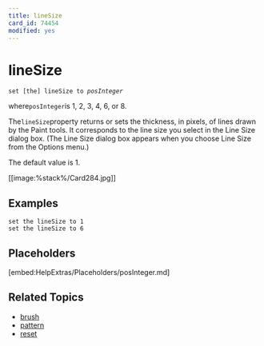 ```yaml
---
title: lineSize
card_id: 74454
modified: yes
---
```


# lineSize

<code>set [the] lineSize to <i>posInteger</i> </code>

where` posInteger `is 1, 2, 3, 4, 6, or 8.

The` lineSize `property returns or sets the thickness, in pixels, of lines drawn by the Paint tools. It corresponds to the line size you select in the Line Size dialog box. (The Line Size dialog box appears when you choose Line Size from the Options menu.)

The default value is 1.

[[image:%stack%/Card284.jpg]]

## Examples

```
set the lineSize to 1
set the lineSize to 6
```

## Placeholders

[embed:HelpExtras/Placeholders/posInteger.md]

## Related Topics

* [brush](/HyperTalkReference/properties/brush)
* [pattern](/HyperTalkReference/properties/pattern)
* [reset](/HyperTalkReference/commands/reset)
